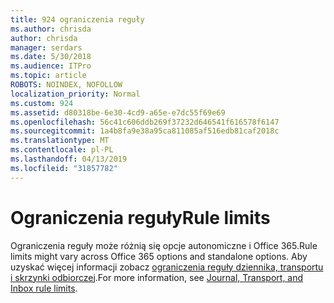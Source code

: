 ```yaml
---
title: 924 ograniczenia reguły
ms.author: chrisda
author: chrisda
manager: serdars
ms.date: 5/30/2018
ms.audience: ITPro
ms.topic: article
ROBOTS: NOINDEX, NOFOLLOW
localization_priority: Normal
ms.custom: 924
ms.assetid: d80318be-6e30-4cd9-a65e-e7dc55f69e69
ms.openlocfilehash: 56c41c606ddb269f37232d646541f616578f6147
ms.sourcegitcommit: 1a4b8fa9e38a95ca811085af516edb81caf2018c
ms.translationtype: MT
ms.contentlocale: pl-PL
ms.lasthandoff: 04/13/2019
ms.locfileid: "31857782"
---
```

# <a name="rule-limits"></a><span data-ttu-id="affe3-102">Ograniczenia reguły</span><span class="sxs-lookup"><span data-stu-id="affe3-102">Rule limits</span></span>

<span data-ttu-id="affe3-103">Ograniczenia reguły może różnią się opcje autonomiczne i Office 365.</span><span class="sxs-lookup"><span data-stu-id="affe3-103">Rule limits might vary across Office 365 options and standalone options.</span></span> <span data-ttu-id="affe3-104">Aby uzyskać więcej informacji zobacz [ograniczenia reguły dziennika, transportu i skrzynki odbiorczej](https://technet.microsoft.com/library/exchange-online-limits.aspx).</span><span class="sxs-lookup"><span data-stu-id="affe3-104">For more information, see [Journal, Transport, and Inbox rule limits](https://technet.microsoft.com/library/exchange-online-limits.aspx).</span></span>
